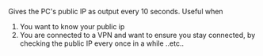 Gives the PC's public IP as output every 10 seconds. Useful when
1) You want to know your public ip
2) You are connected to a VPN and want to ensure you stay connected, by checking the public IP every once in a while
..etc..